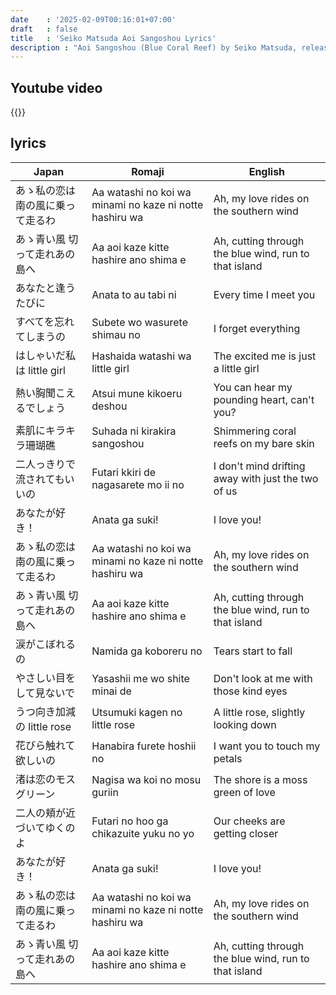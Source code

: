 ```yaml
---
date    : '2025-02-09T00:16:01+07:00'
draft   : false
title   : 'Seiko Matsuda Aoi Sangoshou Lyrics'
description : "Aoi Sangoshou (Blue Coral Reef) by Seiko Matsuda, released in 1980, is a classic City Pop and idol song that captures the feeling of youthful romance and summer adventures. With its bright and refreshing melody, the song paints a dreamy picture of love blossoming by the sea, where the blue coral reef symbolizes fleeting yet beautiful memories. Seiko Matsuda’s sweet and delicate vocals make this song an enduring favorite, evoking a sense of nostalgia for the golden era of Japanese pop music."
---
```


## Youtube video
{{<youtube xaDrA52h7CQ>}}

## lyrics
|Japan|Romaji|English
|-|-|-
| あゝ私の恋は 南の風に乗って走るわ | Aa watashi no koi wa minami no kaze ni notte hashiru wa | Ah, my love rides on the southern wind
| あゝ青い風 切って走れあの島へ | Aa aoi kaze kitte hashire ano shima e | Ah, cutting through the blue wind, run to that island
| あなたと逢うたびに | Anata to au tabi ni | Every time I meet you
| すべてを忘れてしまうの | Subete wo wasurete shimau no | I forget everything
| はしゃいだ私は little girl | Hashaida watashi wa little girl | The excited me is just a little girl
| 熱い胸聞こえるでしょう | Atsui mune kikoeru deshou | You can hear my pounding heart, can't you?
| 素肌にキラキラ珊瑚礁 | Suhada ni kirakira sangoshou | Shimmering coral reefs on my bare skin
| 二人っきりで流されてもいいの | Futari kkiri de nagasarete mo ii no | I don't mind drifting away with just the two of us
| あなたが好き！ | Anata ga suki! | I love you!
| あゝ私の恋は 南の風に乗って走るわ | Aa watashi no koi wa minami no kaze ni notte hashiru wa | Ah, my love rides on the southern wind
| あゝ青い風 切って走れあの島へ | Aa aoi kaze kitte hashire ano shima e | Ah, cutting through the blue wind, run to that island
| 涙がこぼれるの | Namida ga koboreru no | Tears start to fall
| やさしい目をして見ないで | Yasashii me wo shite minai de | Don't look at me with those kind eyes
| うつ向き加減の little rose | Utsumuki kagen no little rose | A little rose, slightly looking down
| 花びら触れて欲しいの | Hanabira furete hoshii no | I want you to touch my petals
| 渚は恋のモスグリーン | Nagisa wa koi no mosu guriin | The shore is a moss green of love
| 二人の頬が近づいてゆくのよ | Futari no hoo ga chikazuite yuku no yo | Our cheeks are getting closer
| あなたが好き！ | Anata ga suki! | I love you!
| あゝ私の恋は 南の風に乗って走るわ | Aa watashi no koi wa minami no kaze ni notte hashiru wa | Ah, my love rides on the southern wind
| あゝ青い風 切って走れあの島へ | Aa aoi kaze kitte hashire ano shima e | Ah, cutting through the blue wind, run to that island